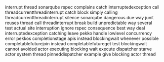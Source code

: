 interrupt thread sonarqube rspec complains catch interruptedexception call threadcurrentthreadinterrupt catch block simply calling threadcurrentthreadinterrupt silence sonarqube dangerous due way junit reuses thread call threadinterrupt break build unpredictable way several test actual site interruption ignore rspec consequence best way deal interruptedexception catching leave pekko handle lowlevel concurrency error pekkos completionstage apis instead blockingwait whenever possible completablefuturejoin instead completablefutureget test blockingwait cannot avoided actor executing blocking wait execute dispatcher starve actor system thread pinneddispatcher example give blocking actor thread
